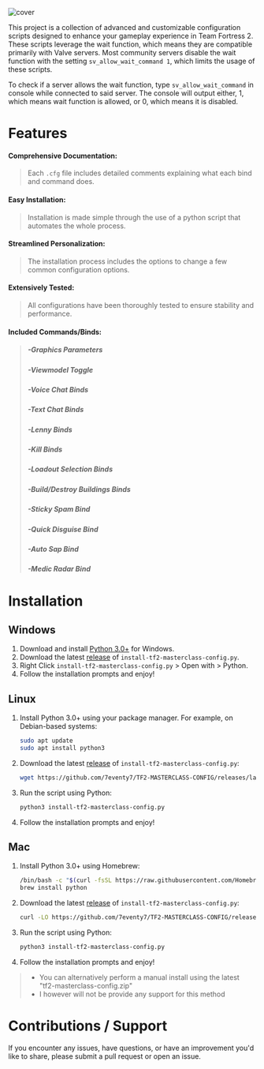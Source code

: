 ![cover](https://github.com/7eventy7/TF2-MASTERCLASS-CONFIG/assets/75962770/e5e64cb6-9e99-4f14-9173-070a7dc0d1e2)

This project is a collection of advanced and customizable configuration scripts designed to enhance your gameplay experience in Team Fortress 2. These scripts leverage the wait function, which means they are compatible primarily with Valve servers. Most community servers disable the wait function with the setting `sv_allow_wait_command 1`, which limits the usage of these scripts. 

To check if a server allows the wait function, type `sv_allow_wait_command` in console while connected to said server. The console will output either, 1, which means wait function is allowed, or 0, which means it is disabled.

# Features
#### **Comprehensive Documentation**:
> Each `.cfg` file includes detailed comments explaining what each bind and command does.

#### **Easy Installation**:
> Installation is made simple through the use of a python script that automates the whole process.
  
#### **Streamlined Personalization**:
> The installation process includes the options to change a few common configuration options.
  
#### **Extensively Tested**:
> All configurations have been thoroughly tested to ensure stability and performance.
  
#### **Included Commands/Binds:**
> ##### -Graphics Parameters
> ##### -Viewmodel Toggle
> ##### -Voice Chat Binds
> ##### -Text Chat Binds
> ##### -Lenny Binds
> ##### -Kill Binds
> ##### -Loadout Selection Binds
> ##### -Build/Destroy Buildings Binds
> ##### -Sticky Spam Bind
> ##### -Quick Disguise Bind
> ##### -Auto Sap Bind
> ##### -Medic Radar Bind

# Installation

## Windows 
1. Download and install [Python 3.0+](https://www.python.org/downloads/) for Windows.
2. Download the latest [release](https://github.com/7eventy7/TF2-MASTERCLASS-CONFIG/releases/latest) of `install-tf2-masterclass-config.py`.
3. Right Click `install-tf2-masterclass-config.py` > Open with > Python.
4. Follow the installation prompts and enjoy!

## Linux
1. Install Python 3.0+ using your package manager. For example, on Debian-based systems:
    ```bash
    sudo apt update
    sudo apt install python3
    ```
2. Download the latest [release](https://github.com/7eventy7/TF2-MASTERCLASS-CONFIG/releases/latest) of `install-tf2-masterclass-config.py`:
    ```bash
    wget https://github.com/7eventy7/TF2-MASTERCLASS-CONFIG/releases/latest/download/install-tf2-masterclass-config.py
    ```
3. Run the script using Python:
    ```bash
    python3 install-tf2-masterclass-config.py
    ```
4. Follow the installation prompts and enjoy!

## Mac
1. Install Python 3.0+ using Homebrew:
    ```bash
    /bin/bash -c "$(curl -fsSL https://raw.githubusercontent.com/Homebrew/install/HEAD/install.sh)"
    brew install python
    ```
2. Download the latest [release](https://github.com/7eventy7/TF2-MASTERCLASS-CONFIG/releases/latest) of `install-tf2-masterclass-config.py`:
    ```bash
    curl -LO https://github.com/7eventy7/TF2-MASTERCLASS-CONFIG/releases/latest/download/install-tf2-masterclass-config.py
    ```
3. Run the script using Python:
    ```bash
    python3 install-tf2-masterclass-config.py
    ```
4. Follow the installation prompts and enjoy!

> - You can alternatively perform a manual install using the latest "tf2-masterclass-config.zip"
> - I however will not be provide any support for this method

# Contributions / Support
If you encounter any issues, have questions, or have an improvement you'd like to share, please submit a pull request or open an issue.
